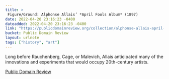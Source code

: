 ```yaml
---
title: > 
 Figure/Ground: Alphonse Allais’ *April Fools Album* (1897)
date: 2022-04-20 23:16:23 -0400
dateadded: 2022-04-20 23:16:23 -0400
link: "https://publicdomainreview.org/collection/alphonse-allais-april-fools-album"
bucket: Public Domain Review
layout: urlnote
tags: ["history", "art"]
--- 
```

Long before Rauchenberg, Cage, or Malevich, Allais anticipated many of the innovations and experiments that would occupy 20th-century artists.
 <!-- end excerpt --> 
<div class='bucket'><a class='internal-link' href='/buckets/public-domain-review'>Public Domain Review</a></div> 
